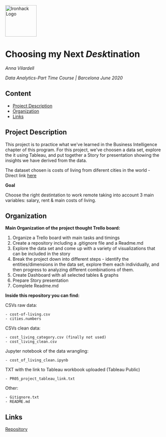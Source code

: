 <img src="https://bit.ly/2VnXWr2" alt="Ironhack Logo" width="100"/>

# Choosing my Next *Desk*tination


*Anna Vilardell*

*Data Analytics-Part Time Course | Barcelona June 2020*



## Content
- [Project Description](#Project_Description)
- [Organization](#Organization)
- [Links](#Links)



## Project Description

This project is to practice what we've learned in the Business Intelligence chapter of this program. For this project, we've choosen a data set, explore the it using Tableau, and put together a Story for presentation showing the insights we have derived from the data.


The dataset chosen is costs of living from diferent cities in the world  - Direct link [here](https://www.kaggle.com/stephenofarrell/cost-of-living)


**Goal**

Choose the right destintation to work remote taking into account 3 main variables: salary, rent & main costs of living.



## Organization

**Main Organization of the project thought Trello board:**

1. Organize a Trello board with main tasks and timings
2. Create a repository including a .gitignore file and a Readme.md
3. Explore the data set and come up with a variety of visualizations that can be included in the story
4. Break the project down into different steps - identify the entities/dimensions in the data set, explore them each individually, and then progress to analyzing different combinations of them.
5. Create Dashboard with all selected tables & graphs
6. Prepare Story presentation
7. Complete Readme.md



**Inside this repository you can find:**

CSVs raw data:

    - cost-of-living.csv
    - cities.numbers

CSVs clean data:

    - cost_living_category.csv (finally not used)
    - cost_living_clean.csv


Jupyter notebook of the data wrangling:

    - cost_of_living_clean.ipynb

TXT with the link to Tableau workbook uploaded (Tableau Public)

    - PR05_project_tableau_link.txt


Other:

    - Gitignore.txt
    - README.md



## Links 

[Repository](https://github.com/AnnaVilardell/PR05-project-tableau) 

